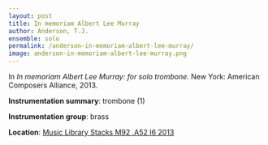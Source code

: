 ```yaml
---
layout: post
title: In memoriam Albert Lee Murray
author: Anderson, T.J.
ensemble: solo
permalink: /anderson-in-memoriam-albert-lee-murray/
image: anderson-in-memoriam-albert-lee-murray.png
---
```


In *In memoriam Albert Lee Murray: for solo trombone.* New York: American Composers Alliance, 2013.

**Instrumentation summary**: trombone (1)

**Instrumentation group**: brass

**Location**: <a href="https://tufts-primo.hosted.exlibrisgroup.com/primo-explore/fulldisplay?docid=01TUN_ALMA21221659100003851&context=L&vid=01TUN&lang=en_US&search_scope=EVERYTHING&adaptor=Local%20Search%20Engine&tab=everything&query=any,contains,anderson%20in%20memoriam%20albert%20lee%20murray&offset=0" target="_blank">Music Library Stacks M92 .A52 I6 2013</a>
